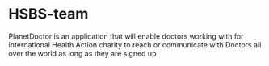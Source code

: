 # HSBS-team
PlanetDoctor is an application that will enable doctors working with for International Health Action charity to reach or communicate with Doctors all over the world as long as they are signed up
